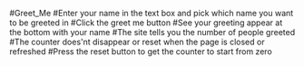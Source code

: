 #Greet_Me
#Enter your name in the text box and pick which name you want to be greeted in
#Click the greet me button
#See your greeting appear at the bottom with your name
#The site tells you the number of people greeted
#The counter does'nt disappear or reset when the page is closed or refreshed
#Press the reset button to get the counter to start from zero
